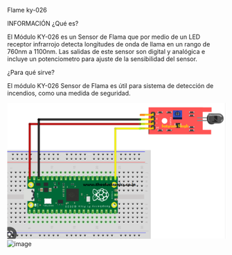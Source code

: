
Flame ky-026

 INFORMACIÓN
¿Qué es?

El Módulo KY-026 es un Sensor de Flama que por medio de un LED receptor infrarrojo detecta longitudes de onda de llama en un rango de 760nm a 1100nm. Las salidas de este sensor son digital y analógica e incluye un potenciometro para ajuste de la sensibilidad del sensor.

¿Para qué sirve?

El módulo KY-026 Sensor de Flama es útil para sistema de detección de incendios, como una medida de seguridad.





![Image text](https://github.com/JaviSGMX/McTeam/blob/main/SENSORES/Flame/Flame%20KY-026.PNG)
![image](Ky-026%20Flame.gif)

